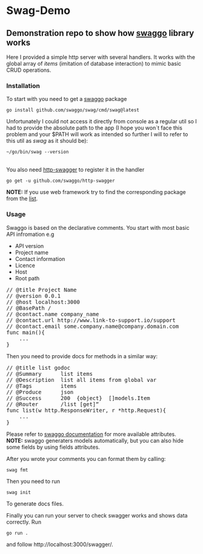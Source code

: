 <h1>Swag-Demo</h1>
<h2>Demonstration repo to show how <a href="https://github.com/swaggo/swag">swaggo</a> library works</h2>

Here I provided a simple http server with several handlers. It works with the global array of <i>items</i> (imitation of database interaction) to mimic basic CRUD operations.

<h3>Installation</h3>
To start with you need to get a <a href="https://github.com/swaggo/swag">swaggo</a> package

```
go install github.com/swaggo/swag/cmd/swag@latest
```

Unfortunately I could not access it directly from console as a regular util so I had to provide the absolute path to the app (I hope you won`t face this problem and your $PATH will work as intended so further I will to refer to this util as <i>swag</i> as it should be):

```
~/go/bin/swag --version
```
</br>
You also need <a href="https://github.com/swaggo/http-swagger">http-swagger</a> to register it in the handler

```
go get -u github.com/swaggo/http-swagger
```

<b>NOTE:</b> If you use web framework try to find the corresponding package from the <a href="https://github.com/swaggo/swag?tab=readme-ov-file#supported-web-frameworks">list</a>.

<h3>Usage</h3>
<p>Swaggo is based on the declarative comments. You start with most basic API infromation e.g 
<ul>
    <li>API version</li> 
    <li>Project name</li> 
    <li>Contact information</li> 
    <li>Licence</li>
    <li>Host</li>
    <li>Root path</li>
</ul>

<pre>
// @title Project Name
// @version 0.0.1
// @host localhost:3000
// @BasePath /
// @contact.name company_name
// @contact.url http://www.link-to-support.io/support
// @contact.email some.company.name@company.domain.com
func main(){
    ...
}
</pre>

Then you need to provide docs for methods in a similar way:
<pre>
// @title list godoc
// @Summary      list items
// @Description  list all items from global var
// @Tags         items
// @Produce      json
// @Success      200  {object}  []models.Item
// @Router       /list [get]“
func list(w http.ResponseWriter, r *http.Request){
    ...
}
</pre>

Please refer to <a href="https://github.com/swaggo/swag?tab=readme-ov-file#declarative-comments-format">swaggo documentation</a> for more available attributes.</br>
<b>NOTE:</b> swaggo generaters models automatically, but you can also hide some fields by using fields attributes.</br>

After you wrote your comments you can format them by calling:

```
swag fmt
```

Then you need to run 

```
swag init
```

To generate docs files.</br>

Finally you can run your server to check swagger works and shows data correctly. Run

```
go run .
```

and follow http://localhost:3000/swagger/.
